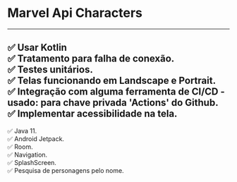 # Marvel Api Characters


-----------------------
✅ Usar Kotlin</br>
✅ Tratamento para falha de conexão.</br>
✅ Testes unitários.</br>
✅ Telas funcionando em Landscape e Portrait.</br>
✅ Integração com alguma ferramenta de CI/CD - usado: para chave privada 'Actions' do Github.</br>
✅ Implementar acessibilidade na tela.</br>
--------------------------
✅ Java 11.</br>
✅ Android Jetpack.</br>
    ✅ Room.</br>
    ✅ Navigation.</br>
    ✅ SplashScreen.</br>
✅ Pesquisa de personagens pelo nome.</br>


